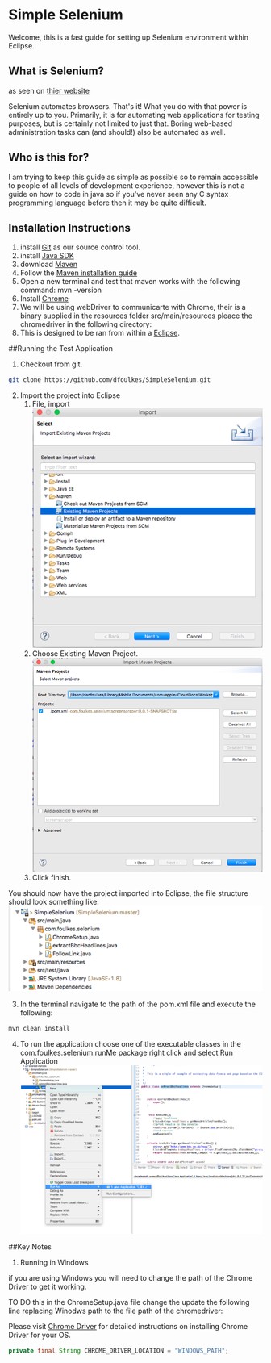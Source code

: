 # Simple Selenium
Welcome, this is a fast guide for setting up Selenium environment within Eclipse. 


## What is Selenium?
as seen on [thier website](http://www.seleniumhq.org)

Selenium automates browsers. That's it! What you do with that power is entirely up to you. Primarily, it is for automating web applications for testing purposes, but is certainly not limited to just that. Boring web-based administration tasks can (and should!) also be automated as well.

## Who is this for?

I am trying to keep this guide as simple as possible so to remain accessible to people of all levels of development experience, however this is not a guide on how to code in java so if you've never seen any C syntax programming language before then it may be quite difficult. 

## Installation Instructions

1. install [Git](https://git-scm.com) as our source control tool.
2. install [Java SDK](http://www.oracle.com/technetwork/java/javase/downloads/java-archive-downloads-javase6-419409.html)
3. download [Maven](https://maven.apache.org/download.cgi)
4. Follow the [Maven installation guide](https://maven.apache.org/install.html)
5. Open a new terminal and test that maven works with the following command: mvn -version
6. Install [Chrome](https://www.mozilla.org/en-GB/firefox/new/)
7. We will be using webDriver to communicarte with Chrome, their is a binary supplied in the resources folder src/main/resources pleace the chromedriver in the following directory:
8. This is designed to be ran from within a [Eclipse](https://eclipse.org/downloads/). 

##Running the Test Application

1. Checkout from git.

```bash
git clone https://github.com/dfoulkes/SimpleSelenium.git
```

2. Import the project into Eclipse
    1. File, import
      ![alt text](https://raw.githubusercontent.com/dfoulkes/SimpleSelenium/master/src/main/resources/images/eclipse_maven_import.png "importing into eclipse image")
    2. Choose Existing Maven Project.
      ![alt text](https://raw.githubusercontent.com/dfoulkes/SimpleSelenium/master/src/main/resources/images/select_git_repo.png "selecting repo image")
    3. Click finish.
      
You should now have the project imported into Eclipse, the file structure should look something like:
![alt text](https://raw.githubusercontent.com/dfoulkes/SimpleSelenium/master/src/main/resources/images/file_structure.png "Eclipse File Structure image")   

3. In the terminal navigate to the path of the pom.xml file and execute the following:
```bash
mvn clean install
```

4. To run the application choose one of the executable classes in the com.foulkes.selenium.runMe package right click and select Run Application
![alt text](https://raw.githubusercontent.com/dfoulkes/SimpleSelenium/master/src/main/resources/images/run_in_eclipse.png "Eclipse File Structure image")   



##Key Notes

1. Running in Windows

if you are using Windows you will need to change the path of the Chrome Driver to get it working.

TO DO this in the ChromeSetup.java file change the update the following line replacing Winodws path to the file path of the chromedriver:

Please visit [Chrome Driver](https://github.com/SeleniumHQ/selenium/wiki/ChromeDriver) for detailed instructions on installing Chrome Driver for your OS.

```java
private final String CHROME_DRIVER_LOCATION = "WINDOWS_PATH";
```



